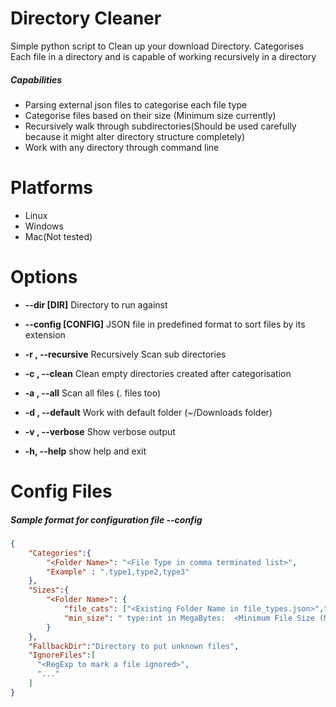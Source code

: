 # Directory Cleaner



Simple python script to Clean up your download Directory. Categorises Each file in a directory and is capable of working recursively in a directory

##### Capabilities

- Parsing external json files to categorise each file type
- Categorise files based on their size (Minimum size currently)
- Recursively walk through subdirectories(Should be used carefully because it might   alter directory structure completely)
- Work with any directory through command line

# Platforms

- Linux
- Windows
- Mac(Not tested)
# Options 
- **--dir [DIR]**           Directory to run against
- **--config [CONFIG]**     JSON file in predefined format to sort files by its
                        extension
- **-r , --recursive**
                        Recursively Scan sub directories
- **-c , --clean**
                        Clean empty directories created after categorisation
- **-a , --all**
                        Scan all files (. files too)
- **-d , --default**
                        Work with default folder (~/Downloads folder)
- **-v , --verbose** 
                        Show verbose output
                        
- **-h, --help**        show  help and exit

#  Config Files


#####  Sample format for configuration file --config
```json
{
    "Categories":{
        "<Folder Name>": "<File Type in comma terminated list>",
        "Example" : ".type1,type2,type3"
    },
    "Sizes":{
        "<Folder Name>": {
            "file_cats": ["<Existing Folder Name in file_types.json>","..."],
            "min_size": " type:int in MegaBytes:  <Minimum File Size (Matches all files >= min_size)>"
        }
    },
    "FallbackDir":"Directory to put unknown files",
    "IgnoreFiles":[
      "<RegExp to mark a file ignored>",
      "..."
    ]
}
```

